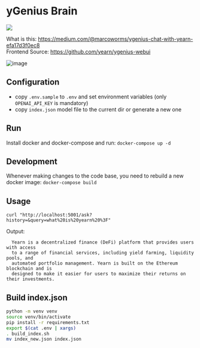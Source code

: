 # yGenius Brain

[![](https://licensebuttons.net/p/zero/1.0/88x31.png)](https://creativecommons.org/publicdomain/zero/1.0/)

What is this: https://medium.com/@marcoworms/ygenius-chat-with-yearn-efa17d3f0ec8  
Frontend Source: https://github.com/yearn/ygenius-webui

![image](https://user-images.githubusercontent.com/7863230/219803104-9612160e-8a1b-42b1-9af5-12fccf77232d.png)

## Configuration

- copy `.env.sample` to `.env` and set environment variables (only `OPENAI_API_KEY` is mandatory)
- copy `index.json` model file to the current dir or generate a new one


## Run

Install docker and docker-compose and run:
`docker-compose up -d`

## Development

Whenever making changes to the code base, you need to rebuild a new docker image:
`docker-compose build`

## Usage

`curl "http://localhost:5001/ask?history=&query=what%20is%20yearn%20%3F"`

Output:

```
  Yearn is a decentralized finance (DeFi) platform that provides users with access
  to a range of financial services, including yield farming, liquidity pools, and
  automated portfolio management. Yearn is built on the Ethereum blockchain and is
  designed to make it easier for users to maximize their returns on their investments.
```

## Build index.json

```bash
python -m venv venv
source venv/bin/activate
pip install -r requirements.txt
export $(cat .env | xargs)
. build_index.sh
mv index_new.json index.json
```
